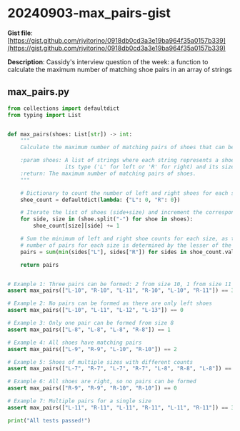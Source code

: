 # 20240903-max_pairs-gist

**Gist file**: [https://gist.github.com/rjvitorino/0918db0cd3a3e19ba964f35a0157b339](https://gist.github.com/rjvitorino/0918db0cd3a3e19ba964f35a0157b339)

**Description**: Cassidy's interview question of the week: a function to calculate the maximum number of matching shoe pairs in an array of strings

## max_pairs.py

```Python
from collections import defaultdict
from typing import List


def max_pairs(shoes: List[str]) -> int:
    """
    Calculate the maximum number of matching pairs of shoes that can be formed.

    :param shoes: A list of strings where each string represents a shoe with
                  its type ('L' for left or 'R' for right) and its size.
    :return: The maximum number of matching pairs of shoes.
    """

    # Dictionary to count the number of left and right shoes for each size
    shoe_count = defaultdict(lambda: {"L": 0, "R": 0})

    # Iterate the list of shoes (side+size) and increment the corresponding count
    for side, size in (shoe.split("-") for shoe in shoes):
        shoe_count[size][side] += 1

    # Sum the minimum of left and right shoe counts for each size, as the maximum
    # number of pairs for each size is determined by the lesser of the two counts.
    pairs = sum(min(sides["L"], sides["R"]) for sides in shoe_count.values())

    return pairs


# Example 1: Three pairs can be formed: 2 from size 10, 1 from size 11
assert max_pairs(["L-10", "R-10", "L-11", "R-10", "L-10", "R-11"]) == 3

# Example 2: No pairs can be formed as there are only left shoes
assert max_pairs(["L-10", "L-11", "L-12", "L-13"]) == 0

# Example 3: Only one pair can be formed from size 8
assert max_pairs(["L-8", "L-8", "L-8", "R-8"]) == 1

# Example 4: All shoes have matching pairs
assert max_pairs(["L-9", "R-9", "L-10", "R-10"]) == 2

# Example 5: Shoes of multiple sizes with different counts
assert max_pairs(["L-7", "R-7", "L-7", "R-7", "L-8", "R-8", "L-8"]) == 3

# Example 6: All shoes are right, so no pairs can be formed
assert max_pairs(["R-9", "R-9", "R-10", "R-10"]) == 0

# Example 7: Multiple pairs for a single size
assert max_pairs(["L-11", "R-11", "L-11", "R-11", "L-11", "R-11"]) == 3

print("All tests passed!")

```
